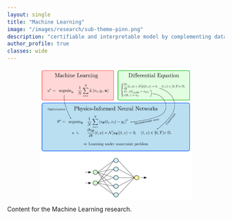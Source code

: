 ```yaml
---
layout: single
title: "Machine Learning"
image: "/images/research/sub-theme-pinn.png"
description: "certifiable and interpretable model by complementing data with continuum physics "
author_profile: true
classes: wide
---
```


<img src="/images/research/sub-theme-pinn.png" alt="sub-theme-pinn" width="350" style="display: block; margin: 0 auto"/>

Content for the Machine Learning research.
